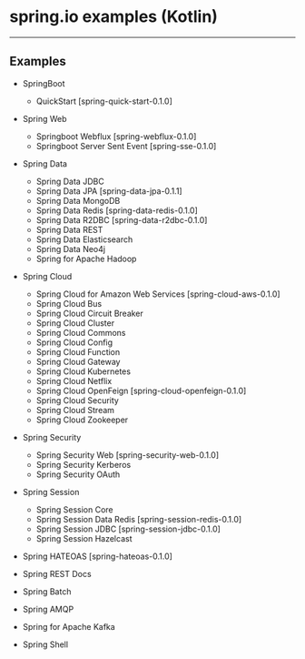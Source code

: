 # spring.io examples (Kotlin)
<hr/>

## Examples

- SpringBoot
    - QuickStart [spring-quick-start-0.1.0]


- Spring Web
    - Springboot Webflux [spring-webflux-0.1.0]
    - Springboot Server Sent Event [spring-sse-0.1.0]


- Spring Data
    - Spring Data JDBC
    - Spring Data JPA [spring-data-jpa-0.1.1]
    - Spring Data MongoDB
    - Spring Data Redis [spring-data-redis-0.1.0]
    - Spring Data R2DBC [spring-data-r2dbc-0.1.0]
    - Spring Data REST
    - Spring Data Elasticsearch
    - Spring Data Neo4j
    - Spring for Apache Hadoop


- Spring Cloud
    - Spring Cloud for Amazon Web Services [spring-cloud-aws-0.1.0]
    - Spring Cloud Bus
    - Spring Cloud Circuit Breaker
    - Spring Cloud Cluster
    - Spring Cloud Commons
    - Spring Cloud Config
    - Spring Cloud Function
    - Spring Cloud Gateway
    - Spring Cloud Kubernetes
    - Spring Cloud Netflix
    - Spring Cloud OpenFeign [spring-cloud-openfeign-0.1.0]
    - Spring Cloud Security
    - Spring Cloud Stream
    - Spring Cloud Zookeeper


- Spring Security
    - Spring Security Web [spring-security-web-0.1.0]
    - Spring Security Kerberos
    - Spring Security OAuth


- Spring Session
    - Spring Session Core
    - Spring Session Data Redis [spring-session-redis-0.1.0]
    - Spring Session JDBC [spring-session-jdbc-0.1.0]
    - Spring Session Hazelcast


- Spring HATEOAS [spring-hateoas-0.1.0]

- Spring REST Docs

- Spring Batch

- Spring AMQP

- Spring for Apache Kafka

- Spring Shell
